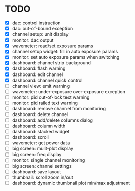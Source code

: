 # TODO

- [x] dac: control instruction
- [x] dac: out-of-bound exception
- [x] channel setup: unit display
- [x] monitor: dac output
- [x] wavemeter: read/set exposure params
- [x] channel setup widget: fill in auto exposure params
- [x] monitor: set auto exposure params when switching
- [x] dashboard: channel strip background
- [x] dashboard: flash warning
- [x] dashboard: edit channel
- [x] dashboard: channel quick control
- [ ] channel view: emit warning
- [ ] wavemeter: under-exposure over-exposure exception
- [ ] monitor: pid out-of-lock text warning
- [ ] monitor: pid railed text warning
- [ ] dashboard: remove channel from monitoring
- [ ] dashboard: delete channel
- [ ] dashboard: add/delete columns dialog
- [ ] dashboard: column width
- [ ] dashboard: stacked widget
- [ ] dashboard: scroll
- [ ] wavemeter: get power data
- [ ] big screen: mulit-plot display
- [ ] big screen: freq display
- [ ] monitor: single channel monitoring
- [ ] big screen: channel settings
- [ ] dashboard: save layout
- [ ] thumbnail: scroll zoom in/out
- [ ] dashboard: dynamic thumbnail plot min/max adjustment
